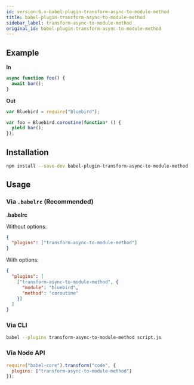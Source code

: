 ```yaml
---
id: version-6.x-babel-plugin-transform-async-to-module-method
title: babel-plugin-transform-async-to-module-method
sidebar_label: transform-async-to-module-method
original_id: babel-plugin-transform-async-to-module-method
---
```


## Example

**In**

```javascript
async function foo() {
  await bar();
}
```

**Out**

```javascript
var Bluebird = require("bluebird");

var foo = Bluebird.coroutine(function* () {
  yield bar();
});
```

## Installation

```sh
npm install --save-dev babel-plugin-transform-async-to-module-method
```

## Usage

### Via `.babelrc` (Recommended)

**.babelrc**

Without options:

```json
{
  "plugins": ["transform-async-to-module-method"]
}
```

With options:

```json
{
  "plugins": [
    ["transform-async-to-module-method", {
      "module": "bluebird",
      "method": "coroutine"
    }]
  ]
}
```

### Via CLI

```sh
babel --plugins transform-async-to-module-method script.js
```

### Via Node API

```javascript
require("babel-core").transform("code", {
  plugins: ["transform-async-to-module-method"]
});
```

